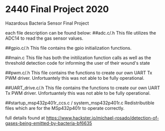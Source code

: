 # 2440 Final Project 2020
Hazardous Bacteria Sensor Final Project

each file description can be found below:
##adc.c/.h
  This file utilizes the ADC14 to read the gas sensor values.
  
##gpio.c/.h
  This file contains the gpio initialization functions.
  
##main.c
  This file has both the initilization function calls as well as the threshold detection code for informing the user of their wound's state
  
##pwm.c/.h
  This file contains the functions to create our own UART Tx PWM driver. Unfortuantely this was not able to be fully operational.
  
##UART_drive.c/.h
  This file contains the functions to create our own UART Tx PWM driver. Unfortuantely this was not able to be fully operational.
  
##startup_msp432p401r_ccs.c / system_msp432p401r.c
  Redistributible files which are for the MSp432p401r to operate correctly.



full details found at https://www.hackster.io/michael-rosado/detection-of-gases-being-emitted-by-bacteria-bf6635
